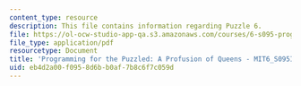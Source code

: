 ```yaml
---
content_type: resource
description: This file contains information regarding Puzzle 6.
file: https://ol-ocw-studio-app-qa.s3.amazonaws.com/courses/6-s095-programming-for-the-puzzled-january-iap-2018/eb4d2a00f0958d6bb0af7b8c6f7c059d_MIT6_S095IAP18_Puzzle_6.pdf
file_type: application/pdf
resourcetype: Document
title: 'Programming for the Puzzled: A Profusion of Queens - MIT6_S095IAP18_Puzzle_6.pdf'
uid: eb4d2a00-f095-8d6b-b0af-7b8c6f7c059d
---
```

